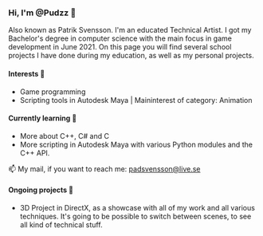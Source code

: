 ### Hi, I'm @Pudzz 👋 
Also known as Patrik Svensson. I'm an educated Technical Artist. I got my Bachelor's degree in computer science with the main focus in game development in June 2021. On this page you will find several school projects I have done during my education, as well as my personal projects.


####  Interests 👀
- Game programming
- Scripting tools in Autodesk Maya | Maininterest of category: Animation

#### Currently learning 🌱 
- More about C++, C# and C
- More scripting in Autodesk Maya with various Python modules and the C++ API. 

📫 My mail, if you want to reach me: padsvensson@live.se

#### Ongoing projects 🔧 
- 3D Project in DirectX, as a showcase with all of my work and all various techniques. 
It's going to be possible to switch between scenes, to see all kind of technical stuff. 

<!---
Pudzz/Pudzz is a ✨ special ✨ repository because its `README.md` (this file) appears on your GitHub profile.
You can click the Preview link to take a look at your changes.
--->
